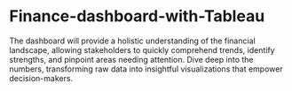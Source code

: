 # Finance-dashboard-with-Tableau
The dashboard will provide a holistic understanding of the financial landscape, allowing stakeholders to quickly comprehend trends, identify strengths, and pinpoint areas needing attention. Dive deep into the numbers, transforming raw data into insightful visualizations that empower decision-makers.
